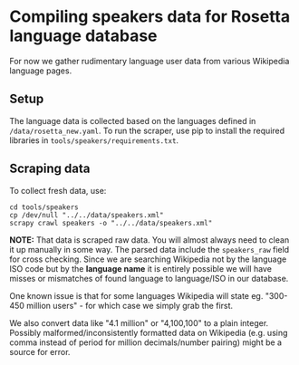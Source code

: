# Compiling speakers data for Rosetta language database

For now we gather rudimentary language user data from various Wikipedia 
language pages.

## Setup

The language data is collected based on the languages defined in 
`/data/rosetta_new.yaml`. To run the scraper, use pip to install the required
libraries in `tools/speakers/requirements.txt`. 

## Scraping data

To collect fresh data, use:

```
cd tools/speakers
cp /dev/null "../../data/speakers.xml"
scrapy crawl speakers -o "../../data/speakers.xml"
```

**NOTE:** That data is scraped raw data. You will almost always need to clean
it up manually in some way. The parsed data include the `speakers_raw` field 
for cross checking. Since we are searching Wikipedia not by the language ISO
code but by the **language name** it is entirely possible we will have misses
or mismatches of found language to language/ISO in our database.

One known issue is that for some languages Wikipedia will state eg. "300-450 
million users" - for which case we simply grab the first.

We also convert data like "4.1 million" or "4,100,100" to a plain integer.
Possibly malformed/inconsistently formatted data on Wikipedia (e.g. using comma
instead of period for million decimals/number pairing) might be a source for 
error.